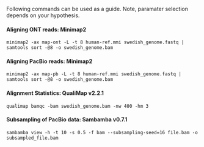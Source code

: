 Following commands can be used as a guide. Note, paramater selection depends on your hypothesis.

#### Aligning ONT reads: Minimap2
```
minimap2 -ax map-ont -L -t 8 human-ref.mmi swedish_genome.fastq | samtools sort -@8 -o swedish_genome.bam
```
#### Aligning PacBio reads: Minimap2
```
minimap2 -ax map-pb -L -t 8 human-ref.mmi swedish_genome.fastq | samtools sort -@8 -o swedish_genome.bam
```
#### Alignment Statistics: QualiMap v2.2.1
```
qualimap bamqc -bam swedish_genome.bam -nw 400 -hm 3
```
#### Subsampling of PacBio data: Sambamba v0.7.1
```
sambamba view -h -t 10 -s 0.5 -f bam --subsampling-seed=16 file.bam -o subsampled_file.bam 
```
